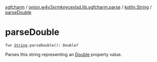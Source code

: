 [sgfcharm](../../index.md) / [onion.w4v3xrmknycexlsd.lib.sgfcharm.parse](../index.md) / [kotlin.String](index.md) / [parseDouble](./parse-double.md)

# parseDouble

`fun `[`String`](https://kotlinlang.org/api/latest/jvm/stdlib/kotlin/-string/index.html)`.parseDouble(): Double?`

Parses this string representing an [Double](../-sgf-type/-double/index.md) property value.

